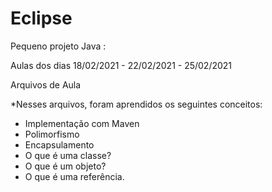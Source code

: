# Eclipse
Pequeno projeto Java :

Aulas dos dias 18/02/2021 - 22/02/2021 - 25/02/2021

Arquivos de Aula

*Nesses arquivos, foram aprendidos os seguintes conceitos:

- Implementação com Maven
- Polimorfismo
- Encapsulamento
- O que é uma classe?
- O que é um objeto?
- O que é uma referência. 


